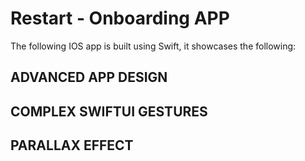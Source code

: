 # Restart - Onboarding APP

The following IOS app is built using Swift, it showcases the following:

## ADVANCED APP DESIGN
## COMPLEX SWIFTUI GESTURES
## PARALLAX EFFECT
